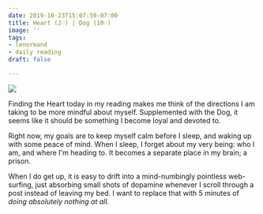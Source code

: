 ```yaml
---
date: 2019-10-23T15:07:59-07:00
title: Heart (J♡) | Dog (10♡)
image: ''
tags:
- lenormand
- daily reading
draft: false

---
```

![](/images/20191023_095414.jpg)

Finding the Heart today in my reading makes me think of the directions I am taking to be more mindful about myself. Supplemented with the Dog, it seems like it should be something I become loyal and devoted to.

Right now, my goals are to keep myself calm before I sleep, and waking up with some peace of mind. When I sleep, I forget about my very being: who I am, and where I'm heading to. It becomes a separate place in my brain; a prison.

When I do get up, it is easy to drift into a mind-numbingly pointless web-surfing, just absorbing small shots of dopamine whenever I scroll through a post instead of leaving my bed. I want to replace that with 5 minutes of _doing absolutely nothing at all._
